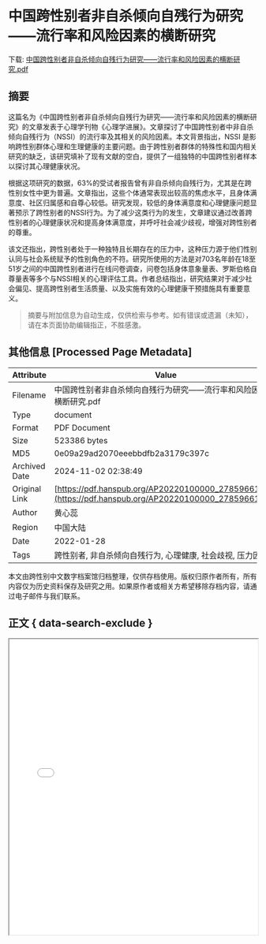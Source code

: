 # 中国跨性别者非自杀倾向自残行为研究——流行率和风险因素的横断研究

<!-- tcd_download_link -->
下载: <a href="../中国跨性别者非自杀倾向自残行为研究——流行率和风险因素的横断研究.pdf" download>中国跨性别者非自杀倾向自残行为研究——流行率和风险因素的横断研究.pdf</a>
<!-- tcd_download_link_end -->

## 摘要

<!-- tcd_abstract -->
这篇名为《中国跨性别者非自杀倾向自残行为研究——流行率和风险因素的横断研究》的文章发表于心理学刊物《心理学进展》。文章探讨了中国跨性别者中非自杀倾向自残行为（NSSI）的流行率及其相关的风险因素。本文背景指出，NSSI 是影响跨性别群体心理和生理健康的主要问题。由于跨性别者群体的特殊性和国内相关研究的缺乏，该研究填补了现有文献的空白，提供了一组独特的中国跨性别者样本以探讨其心理健康状况。

根据这项研究的数据，63%的受试者报告曾有非自杀倾向自残行为，尤其是在跨性别女性中更为普遍。文章指出，这些个体通常表现出较高的焦虑水平，且身体满意度、社区归属感和自尊心较低。研究发现，较低的身体满意度和心理健康问题显著预示了跨性别者的NSSI行为。为了减少这类行为的发生，文章建议通过改善跨性别者的心理健康状况和提高身体满意度，并呼吁社会减少歧视，增强对跨性别者的尊重。

该文还指出，跨性别者处于一种独特且长期存在的压力中，这种压力源于他们性别认同与社会系统赋予的性别角色的不符。研究所使用的方法是对703名年龄在18至51岁之间的中国跨性别者进行在线问卷调查，问卷包括身体意象量表、罗斯伯格自尊量表等多个与NSSI相关的心理评估工具。作者总结指出，研究结果对于减少社会偏见、提高跨性别者生活质量、以及实施有效的心理健康干预措施具有重要意义。

<!-- tcd_abstract_end -->

> 摘要与附加信息为自动生成，仅供检索与参考。如有错误或遗漏（未知），请在本页面协助编辑指正，不胜感激。

## 其他信息 [Processed Page Metadata]

| Attribute       | Value                                  |
|-----------------|----------------------------------------|
| Filename        | 中国跨性别者非自杀倾向自残行为研究——流行率和风险因素的横断研究.pdf                             |
| Type            | document                                 |
| Format          | PDF Document                               |
| Size            | 523386 bytes                           |
| MD5             | 0e09a29ad2070eeebbdfb2a3179c397c                                  |
| Archived Date   | 2024-11-02 02:38:49                             |
| Original Link   | [https://pdf.hanspub.org/AP20220100000_27859661.pdf](https://pdf.hanspub.org/AP20220100000_27859661.pdf)                         |
| Author          | 黄心蕊                               |
| Region          | 中国大陆                               |
| Date            | 2022-01-28                                 |
| Tags            | 跨性别者, 非自杀倾向自残行为, 心理健康, 社会歧视, 压力因素                                 |

本文由跨性别中文数字档案馆归档整理，仅供存档使用。版权归原作者所有，所有内容仅为历史资料保存及研究之用。如果原作者或相关方希望移除存档内容，请通过电子邮件与我们联系。

## 正文 { data-search-exclude }

<!-- tcd_main_text -->
<iframe src="../中国跨性别者非自杀倾向自残行为研究——流行率和风险因素的横断研究.pdf" width="100%" height="600px">
    <p>无法显示PDF，请下载查看。</p>
</iframe>
<!-- tcd_main_text_end -->

